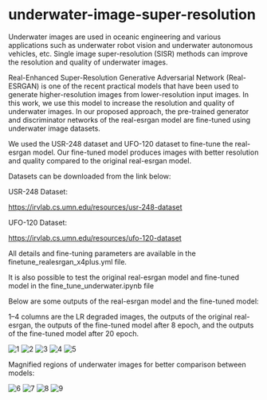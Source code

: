 # underwater-image-super-resolution

Underwater images are used in oceanic engineering and various applications such as underwater robot vision and underwater autonomous vehicles, etc. Single image super-resolution (SISR) methods can improve the resolution and quality of underwater images. 

Real-Enhanced Super-Resolution Generative Adversarial Network (Real-ESRGAN) is one of the recent practical models that have been used to generate higher-resolution images from lower-resolution input images. 
In this work, we use this model to increase the resolution and quality of underwater images. In our proposed approach, the pre-trained generator and discriminator networks of the real-esrgan model are fine-tuned using underwater image datasets.

We used the USR-248 dataset and UFO-120 dataset to fine-tune the real-esrgan model.
Our fine-tuned model produces images with better resolution and quality compared to the original real-esrgan model.

Datasets can be downloaded from the link below: 

USR-248 Dataset:

https://irvlab.cs.umn.edu/resources/usr-248-dataset

UFO-120 Dataset:

https://irvlab.cs.umn.edu/resources/ufo-120-dataset

All details and fine-tuning parameters are available in the finetune_realesrgan_x4plus.yml file.

It is also possible to test the original real-esrgan model and fine-tuned model in the fine_tune_underwater.ipynb file

Below are some outputs of the real-esrgan model and the fine-tuned model:

1–4 columns are the LR degraded images, the outputs of the original real-esrgan, the outputs of the fine-tuned model after 8 epoch, and the outputs of the fine-tuned model after 20 epoch.

![1](https://user-images.githubusercontent.com/47056654/197418252-b98f0fd3-0d5d-4513-811c-dd98237ae396.jpeg)
![2](https://user-images.githubusercontent.com/47056654/197418296-0fcbb5ce-adf2-4d32-b01c-28088b539da3.jpeg)
![3](https://user-images.githubusercontent.com/47056654/197418550-ab2ccd0a-fb62-4304-a706-e9cb530294fb.jpeg)
![4](https://user-images.githubusercontent.com/47056654/197418571-56779d22-253f-429b-98e4-665c85fcaa1e.jpeg)
![5](https://user-images.githubusercontent.com/47056654/197418695-030469b3-0836-47c3-bd38-25aa2796951b.jpeg)

Magnified regions of underwater images for better comparison between models:

![6](https://user-images.githubusercontent.com/47056654/197418794-83ce71c3-d7ea-4e1d-9f0b-807d6da72aec.jpeg)
![7](https://user-images.githubusercontent.com/47056654/197418967-adbdfb1c-a5b9-4503-9eed-014889181dca.jpeg)
![8](https://user-images.githubusercontent.com/47056654/197418976-d5bd9c00-4281-4591-b374-594d62220a2e.jpeg)
![9](https://user-images.githubusercontent.com/47056654/197418999-c1cfb781-d17f-4577-abec-d911270f6ffd.jpeg)





